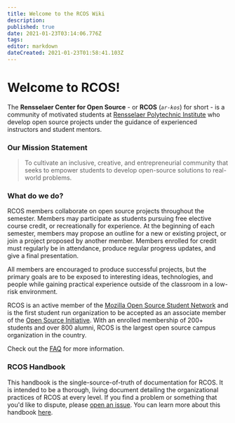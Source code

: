 ```yaml
---
title: Welcome to the RCOS Wiki
description: 
published: true
date: 2021-01-23T03:14:06.776Z
tags: 
editor: markdown
dateCreated: 2021-01-23T01:58:41.103Z
---
```


# Welcome to RCOS!

The **Rensselaer Center for Open Source** - or **RCOS** (*`ar-kos`*) for short - is a community of motivated students at [Rensselaer Polytechnic Institute](http://rpi.edu) who develop open source projects under the guidance of experienced instructors and student mentors.

### Our Mission Statement

> To cultivate an inclusive, creative, and entrepreneurial community that seeks to empower students to develop open-source solutions to real-world problems.

### What do we do?
RCOS members collaborate on open source projects throughout the semester. Members may participate as students pursuing free elective course credit, or recreationally for experience. At the beginning of each semester, members may propose an outline for a new or existing project, or join a project proposed by another member. Members enrolled for credit must regularly be in attendance, produce regular progress updates, and give a final presentation.

All members are encouraged to produce successful projects, but the primary goals are to be exposed to interesting ideas, technologies, and people while gaining practical experience outside of the classroom in a low-risk environment.

RCOS is an active member of the [Mozilla Open Source Student Network](https://opensource.mozilla.community/) and is the first student run organization to be accepted as an associate member of the [Open Source Initiative](https://opensource.org/). With an enrolled membership of 200+ students and over 800 alumni, RCOS is the largest open source campus organization in the country.

Check out the [FAQ](overview/faq.md?id=main) for more information.

### RCOS Handbook
This handbook is the single-source-of-truth of documentation for RCOS. It is intended to be a thorough, living document detailing the organizational practices of RCOS at every level. If you find a problem or something that you'd like to dispute, please [open an issue](https://github.com/rcos/handbook/issues/new). You can learn more about this handbook [here](handbook/README.md).
